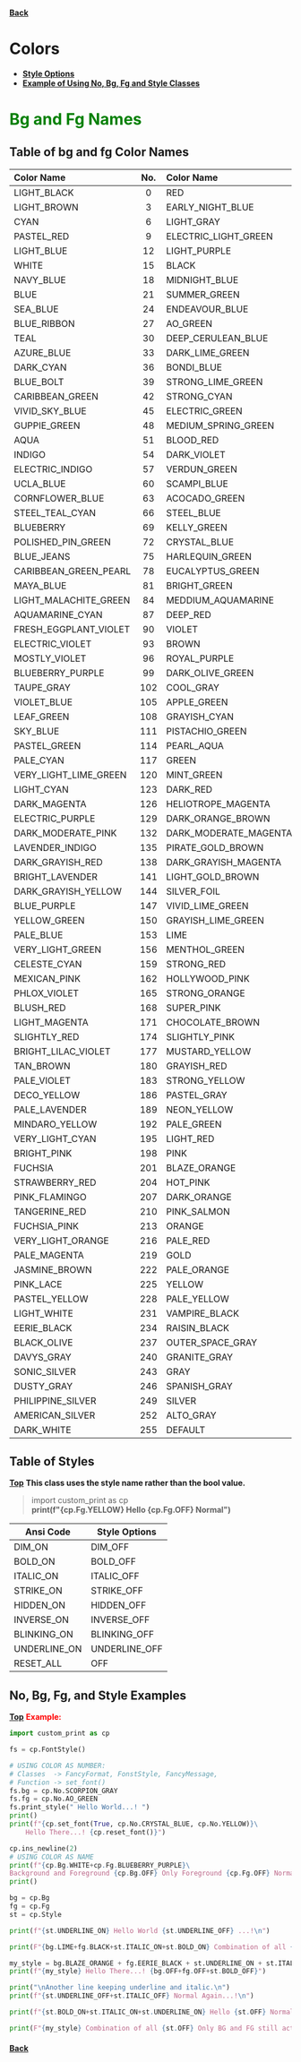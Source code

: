 #### [Back](README.md) 
# Colors
* [**Style Options**](#table-of-styles)
* [**Example of Using No, Bg, Fg and Style Classes**](#no-bg-fg-and-style-examples)

# <span style="color:green"> <strong> Bg and Fg Names </strong> </span>

## Table of bg and fg Color Names

|    Color Name            | No. |    Color Name                | No. |    Color Name              | No. |
|:-------------------------|:---:|:-----------------------------|:---:|:---------------------------|:---:|
|    LIGHT_BLACK           | 0   |        RED                   | 1   |        LIGHT_OFFICE_GREEN  | 2   |
|    LIGHT_BROWN           | 3   |        EARLY_NIGHT_BLUE      | 4   |        MED_PURPLE          | 5   |
|    CYAN                  | 6   |        LIGHT_GRAY            | 7   |        DARK_GRAY           | 8   |
|    PASTEL_RED            | 9   |        ELECTRIC_LIGHT_GREEN  | 10  |        DARKISH_YELLOW      | 11  |
|    LIGHT_BLUE            | 12  |        LIGHT_PURPLE          | 13  |        VERY_LIGHT_BLUE     | 14  |
|    WHITE                 | 15  |        BLACK                 | 16  |        DARK_BLUE           | 17  |
|    NAVY_BLUE             | 18  |        MIDNIGHT_BLUE         | 19  |        MEDDIUM_BLUE        | 20  |
|    BLUE                  | 21  |        SUMMER_GREEN          | 22  |        VERY_DARK_CYAN      | 23  |
|    SEA_BLUE              | 24  |        ENDEAVOUR_BLUE        | 25  |        SCIENCE_BLUE        | 26  |
|    BLUE_RIBBON           | 27  |        AO_GREEN              | 28  |        DEEP_SEA_GREEN      | 29  |
|    TEAL                  | 30  |        DEEP_CERULEAN_BLUE    | 31  |        STRONG_BLUE         | 32  |
|    AZURE_BLUE            | 33  |        DARK_LIME_GREEN       | 34  |        GO_GREEN            | 35  |
|    DARK_CYAN             | 36  |        BONDI_BLUE            | 37  |        CERULEAN_BLUE       | 38  |
|    BLUE_BOLT             | 39  |        STRONG_LIME_GREEN     | 40  |        MALACHITE_GREEN     | 41  |
|    CARIBBEAN_GREEN       | 42  |        STRONG_CYAN           | 43  |        DARK_TURQUOISE      | 44  |
|    VIVID_SKY_BLUE        | 45  |        ELECTRIC_GREEN        | 46  |        SPRING_GREEN        | 47  |
|    GUPPIE_GREEN          | 48  |        MEDIUM_SPRING_GREEN   | 49  |        BRIGHT_TURQUOISE    | 50  |
|    AQUA                  | 51  |        BLOOD_RED             | 52  |        VERY_DARK_MAGENTA   | 53  |
|    INDIGO                | 54  |        DARK_VIOLET           | 55  |        LIGHT_VIOLET        | 56  |
|    ELECTRIC_INDIGO       | 57  |        VERDUN_GREEN          | 58  |        SCORPION_GRAY       | 59  |
|    UCLA_BLUE             | 60  |        SCAMPI_BLUE           | 61  |        SLATE_BLUE          | 62  |
|    CORNFLOWER_BLUE       | 63  |        ACOCADO_GREEN         | 64  |        GLADE_GREEN         | 65  |
|    STEEL_TEAL_CYAN       | 66  |        STEEL_BLUE            | 67  |        HAVELOCK_BLUE       | 68  |
|    BLUEBERRY             | 69  |        KELLY_GREEN           | 70  |        FOREST_GREEN        | 71  |
|    POLISHED_PIN_GREEN    | 72  |        CRYSTAL_BLUE          | 73  |        AQUA_PEARL          | 74  |
|    BLUE_JEANS            | 75  |        HARLEQUIN_GREEN       | 76  |        MODERATE_LIME_GREEN | 77  |
|    CARIBBEAN_GREEN_PEARL | 78  |        EUCALYPTUS_GREEN      | 79  |        MEDDIUM_TURQUOISE   | 80  |
|    MAYA_BLUE             | 81  |        BRIGHT_GREEN          | 82  |        LIGHT_LIME_GREEN    | 83  |
|    LIGHT_MALACHITE_GREEN | 84  |        MEDDIUM_AQUAMARINE    | 85  |        AQUAMARINE_GREEN    | 86  |
|    AQUAMARINE_CYAN       | 87  |        DEEP_RED              | 88  |        FRENCH_PLUM_VIOLET  | 89  |
|    FRESH_EGGPLANT_VIOLET | 90  |        VIOLET                | 91  |        STRONG_VIOLET       | 92  |
|    ELECTRIC_VIOLET       | 93  |        BROWN                 | 94  |        COPPER_BROWN        | 95  |
|    MOSTLY_VIOLET         | 96  |        ROYAL_PURPLE          | 97  |        MEDDIUM_PURPLE      | 98  |
|    BLUEBERRY_PURPLE      | 99  |        DARK_OLIVE_GREEN      | 100 |        CLAY_CREEK_GREEN    | 101 |
|    TAUPE_GRAY            | 102 |        COOL_GRAY             | 103 |        CHETWODE_BLUE       | 104 |
|    VIOLET_BLUE           | 105 |        APPLE_GREEN           | 106 |        ASPARAGUS_GREEN     | 107 |
|    LEAF_GREEN            | 108 |        GRAYISH_CYAN          | 109 |        COBALT_BLUE         | 110 |
|    SKY_BLUE              | 111 |        PISTACHIO_GREEN       | 112 |        MANTIS_GREEN        | 113 |
|    PASTEL_GREEN          | 114 |        PEARL_AQUA            | 115 |        SLIGHTLY_CYAN       | 116 |
|    PALE_CYAN             | 117 |        GREEN                 | 118 |        LIGHT_GREEN         | 119 |
|    VERY_LIGHT_LIME_GREEN | 120 |        MINT_GREEN            | 121 |        AQUA_LIME_CYAN      | 122 |
|    LIGHT_CYAN            | 123 |        DARK_RED              | 124 |        DARK_PINK           | 125 |
|    DARK_MAGENTA          | 126 |        HELIOTROPE_MAGENTA    | 127 |        VIVID_PURPLE        | 128 |
|    ELECTRIC_PURPLE       | 129 |        DARK_ORANGE_BROWN     | 130 |        ELECTRIC_BROWN      | 131 |
|    DARK_MODERATE_PINK    | 132 |        DARK_MODERATE_MAGENTA | 133 |        RICH_LILAC_VIOLET   | 134 |
|    LAVENDER_INDIGO       | 135 |        PIRATE_GOLD_BROWN     | 136 |        BRONZE_BROWN        | 137 |
|    DARK_GRAYISH_RED      | 138 |        DARK_GRAYISH_MAGENTA  | 139 |        LAVENDER            | 140 |
|    BRIGHT_LAVENDER       | 141 |        LIGHT_GOLD_BROWN      | 142 |        LIGHT_OLIVE_GREEN   | 143 |
|    DARK_GRAYISH_YELLOW   | 144 |        SILVER_FOIL           | 145 |        GRAYISH_BLUE        | 146 |
|    BLUE_PURPLE           | 147 |        VIVID_LIME_GREEN      | 148 |        MODERATE_GREEN      | 149 |
|    YELLOW_GREEN          | 150 |        GRAYISH_LIME_GREEN    | 151 |        CRYSTAL_CYAN        | 152 |
|    PALE_BLUE             | 153 |        LIME                  | 154 |        GREEN_YELLOW        | 155 |
|    VERY_LIGHT_GREEN      | 156 |        MENTHOL_GREEN         | 157 |        AEREO_BLUE          | 158 |
|    CELESTE_CYAN          | 159 |        STRONG_RED            | 160 |        ROYAL_RED           | 161 |
|    MEXICAN_PINK          | 162 |        HOLLYWOOD_PINK        | 163 |        STRONG_MAGENTA      | 164 |
|    PHLOX_VIOLET          | 165 |        STRONG_ORANGE         | 166 |        INDIAN_RED          | 167 |
|    BLUSH_RED             | 168 |        SUPER_PINK            | 169 |        ORCHID_MAGENTA      | 170 |
|    LIGHT_MAGENTA         | 171 |        CHOCOLATE_BROWN       | 172 |        COPPERFIELD_BROWN   | 173 |
|    SLIGHTLY_RED          | 174 |        SLIGHTLY_PINK         | 175 |        LIGHT_ORCHID_PINK   | 176 |
|    BRIGHT_LILAC_VIOLET   | 177 |        MUSTARD_YELLOW        | 178 |        EARTH_YELLOW        | 179 |
|    TAN_BROWN             | 180 |        GRAYISH_RED           | 181 |        GRAYISH_MAGENTA     | 182 |
|    PALE_VIOLET           | 183 |        STRONG_YELLOW         | 184 |        MODERATE_YELLOW     | 185 |
|    DECO_YELLOW           | 186 |        PASTEL_GRAY           | 187 |        LIGHT_SILVER        | 188 |
|    PALE_LAVENDER         | 189 |        NEON_YELLOW           | 190 |        LIGHT_GREEN_YELLOW  | 191 |
|    MINDARO_YELLOW        | 192 |        PALE_GREEN            | 193 |        VERY_PALE_GREEN     | 194 |
|    VERY_LIGHT_CYAN       | 195 |        LIGHT_RED             | 196 |        RASPBERRY_RED       | 197 |
|    BRIGHT_PINK           | 198 |        PINK                  | 199 |        MAGENTA             | 200 |
|    FUCHSIA               | 201 |        BLAZE_ORANGE          | 202 |        BITTERSWEET_RED     | 203 |
|    STRAWBERRY_RED        | 204 |        HOT_PINK              | 205 |        LIGHT_PINK          | 206 |
|    PINK_FLAMINGO         | 207 |        DARK_ORANGE           | 208 |        SALMON_ORANGE       | 209 |
|    TANGERINE_RED         | 210 |        PINK_SALMON           | 211 |        LAVENDER_ROSE       | 212 |
|    FUCHSIA_PINK          | 213 |        ORANGE                | 214 |        LIGHT_ORANGE        | 215 |
|    VERY_LIGHT_ORANGE     | 216 |        PALE_RED              | 217 |        PALE_PINK           | 218 |
|    PALE_MAGENTA          | 219 |        GOLD                  | 220 |        DANDELION_YELLOW    | 221 |
|    JASMINE_BROWN         | 222 |        PALE_ORANGE           | 223 |        MISTY_ROSE_PINK     | 224 |
|    PINK_LACE             | 225 |        YELLOW                | 226 |        LEMON_YELLOW        | 227 |
|    PASTEL_YELLOW         | 228 |        PALE_YELLOW           | 229 |        VERY_PALE_YELLOW    | 230 |
|    LIGHT_WHITE           | 231 |        VAMPIRE_BLACK         | 232 |        GRAY_BLACK          | 233 |
|    EERIE_BLACK           | 234 |        RAISIN_BLACK          | 235 |        DARK_CHARCOAL       | 236 |
|    BLACK_OLIVE           | 237 |        OUTER_SPACE_GRAY      | 238 |        DARK_LIVER_GRAY     | 239 |
|    DAVYS_GRAY            | 240 |        GRANITE_GRAY          | 241 |        DIM_GRAY            | 242 |
|    SONIC_SILVER          | 243 |        GRAY                  | 244 |        PHILIPPINE_GRAY     | 245 |
|    DUSTY_GRAY            | 246 |        SPANISH_GRAY          | 247 |        LIGHTISH_GRAY       | 248 |
|    PHILIPPINE_SILVER     | 249 |        SILVER                | 250 |        SILVER_SAND         | 251 |
|    AMERICAN_SILVER       | 252 |        ALTO_GRAY             | 253 |        MERCURY_GRAY        | 254 |
|    DARK_WHITE            | 255 |        DEFAULT               | 256 |        default             |  -1 |


## Table of Styles
[**Top**](#colors) **This class uses the style name rather than the bool value. <br>**

>  import custom_print as cp <br>
>  **print(f"{cp.Fg.YELLOW} Hello {cp.Fg.OFF} Normal")** <br>


| Ansi Code      | Style Options |
|----------------|---------------|
| DIM_ON         | DIM_OFF       |
| BOLD_ON        | BOLD_OFF      |
| ITALIC_ON      | ITALIC_OFF    |
| STRIKE_ON      | STRIKE_OFF    |
| HIDDEN_ON      | HIDDEN_OFF    |
| INVERSE_ON     | INVERSE_OFF   |
| BLINKING_ON    | BLINKING_OFF  |
| UNDERLINE_ON   | UNDERLINE_OFF |
| RESET_ALL      | OFF           |


## No, Bg, Fg, and Style Examples

[**Top**](#colors) <span style="color:red"> <strong> Example: </strong> </span>

```python
import custom_print as cp

fs = cp.FontStyle()

# USING COLOR AS NUMBER:
# Classes  -> FancyFormat, FonstStyle, FancyMessage, 
# Function -> set_font()  
fs.bg = cp.No.SCORPION_GRAY
fs.fg = cp.No.AO_GREEN
fs.print_style(" Hello World...! ")
print()
print(f"{cp.set_font(True, cp.No.CRYSTAL_BLUE, cp.No.YELLOW)}\
    Hello There...! {cp.reset_font()}")

cp.ins_newline(2)
# USING COLOR AS NAME
print(f"{cp.Bg.WHITE+cp.Fg.BLUEBERRY_PURPLE}\
Background and Foreground {cp.Bg.OFF} Only Foreground {cp.Fg.OFF} Normal....! ")
print()

bg = cp.Bg
fg = cp.Fg
st = cp.Style

print(f"{st.UNDERLINE_ON} Hello World {st.UNDERLINE_OFF} ...!\n")

print(F"{bg.LIME+fg.BLACK+st.ITALIC_ON+st.BOLD_ON} Combination of all {st.RESET_ALL} Normal\n")

my_style = bg.BLAZE_ORANGE + fg.EERIE_BLACK + st.UNDERLINE_ON + st.ITALIC_ON +st.BOLD_ON
print(f"{my_style} Hello There...! {bg.OFF+fg.OFF+st.BOLD_OFF}")

print("\nAnother line keeping underline and italic.\n")
print(f"{st.UNDERLINE_OFF+st.ITALIC_OFF} Normal Again...!\n")

print(f"{st.BOLD_ON+st.ITALIC_ON+st.UNDERLINE_ON} Hello {st.OFF} Normal\n")

print(F"{my_style} Combination of all {st.OFF} Only BG and FG still active. {st.RESET_ALL} Normal")

```

#### [Back](README.md)